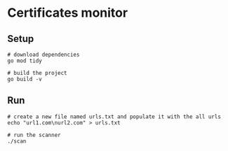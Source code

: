 Certificates monitor
====================

Setup
-----
	# download dependencies
  	go mod tidy

  	# build the project
  	go build -v

Run
---

  	# create a new file named urls.txt and populate it with the all urls
  	echo "url1.com\nurl2.com" > urls.txt

	# run the scanner
	./scan
